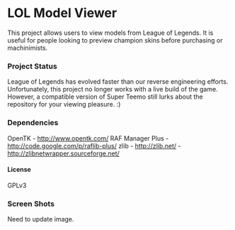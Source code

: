 # LOL Model Viewer

This project allows users to view models from League of Legends. It is useful for people looking to preview champion skins before purchasing or machinimists.

### Project Status

League of Legends has evolved faster than our reverse engineering efforts. Unfortunately, this project no longer works with a live build of the game. However, a compatible version of Super Teemo still lurks about the repository for your viewing pleasure. :)

### Dependencies

OpenTK - http://www.opentk.com/
RAF Manager Plus - http://code.google.com/p/raflib-plus/
zlib - http://zlib.net/ - http://zlibnetwrapper.sourceforge.net/

#### License

GPLv3

### Screen Shots

Need to update image.
